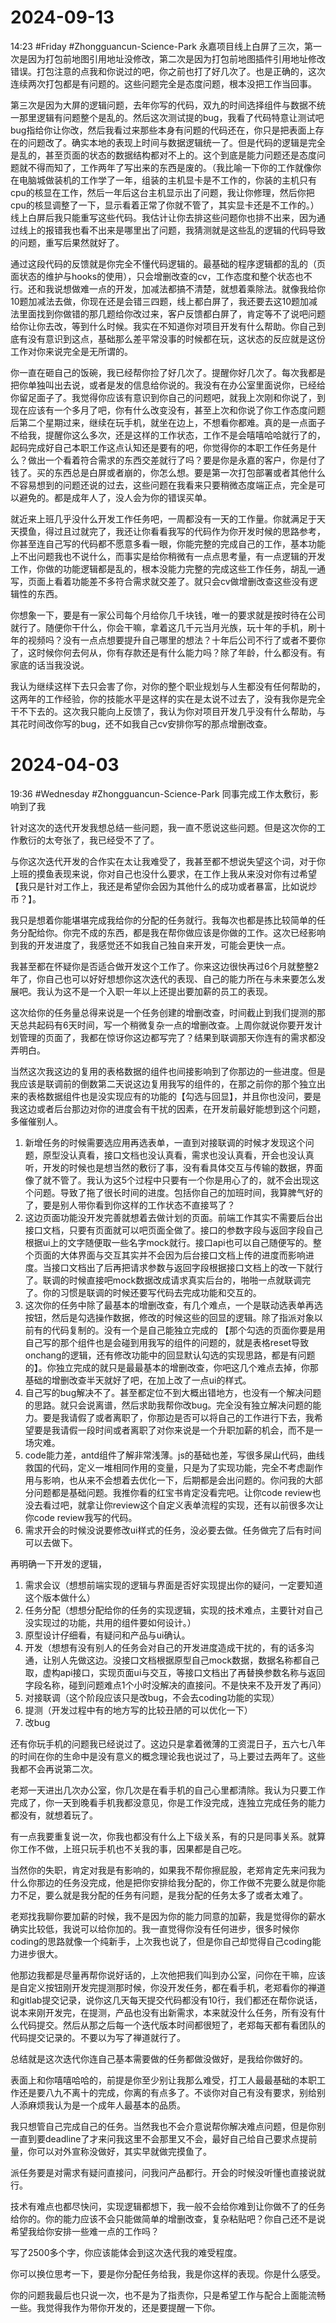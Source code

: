 # 2024-09-13
14:23
#Friday
#Zhongguancun-Science-Park 
永嘉项目线上白屏了三次，第一次是因为打包前地图引用地址没修改，第二次是因为打包前地图插件引用地址修改错误。打包注意的点我和你说过的吧，你之前也打了好几次了。也是正确的，这次连续两次打包都是有问题的。这些问题完全是态度问题，根本没把工作当回事。

第三次是因为大屏的逻辑问题，去年你写的代码，双九的时间选择组件与数据不统一那里逻辑有问题整个是乱的。然后这次测试提的bug，我看了代码特意让测试吧bug指给你让你改，然后我看过来那些本身有问题的代码还在，你只是把表面上存在的问题改了。确实本地的表现上时间与数据逻辑统一了。但是代码的逻辑是完全是乱的，甚至页面的状态的数据结构都对不上的。这个到底是能力问题还是态度问题就不得而知了，工作两年了写出来的东西是废的。（我比喻一下你的工作就像你在电脑城做装机的工作学了一年，组装的主机显卡是不工作的，你装的主机只有cpu的核显在工作，然后一年后这台主机显示出了问题，我让你修理，然后你把cpu的核显调整了一下，显示看着正常了你就不管了，其实显卡还是不工作的。）线上白屏后我只能重写这些代码。我估计让你去排这些问题你也排不出来，因为通过线上的报错我也看不出来是哪里出了问题，我猜测就是这些乱的逻辑的代码导致的问题，重写后果然就好了。

通过这段代码的反馈就是你完全不懂代码逻辑的。最基础的程序逻辑都的乱的（页面状态的维护与hooks的使用），只会增删改查的cv，工作态度和整个状态也不行。还和我说想做难一点的开发，加减法都搞不清楚，就想着乘除法。就像我给你10题加减法去做，你现在还是会错三四题，线上都白屏了，我还要去这10题加减法里面找到你做错的那几题给你改过来，客户反馈都白屏了，肯定等不了说吧问题给你让你去改，等到什么时候。我实在不知道你对项目开发有什么帮助。你自己到底有没有意识到这点，基础那么差平常没事的时候都在玩，这状态的反应就是这份工作对你来说完全是无所谓的。

你一直在砸自己的饭碗，我已经帮你捡了好几次了。提醒你好几次了。每次我都是把你单独叫出去说，或者是发的信息给你说的。我没有在办公室里面说你，已经给你留足面子了。我觉得你应该有意识到你自己的问题吧，就我上次刚和你说了，到现在应该有一个多月了吧，你有什么改变没有，甚至上次和你说了你工作态度问题后第二个星期过来，继续在玩手机，就坐在边上，不想看你都难。真的是一点面子不给我，提醒你这么多次，还是这样的工作状态，工作不是会嘻嘻哈哈就行了的，起码完成好自己本职工作这点认知还是要有的吧，你觉得你的本职工作任务是什么？做出一个看着符合需求的东西交差就行了吗？要是你是永嘉的客户，你是付了钱了。买的东西总是白屏或者崩的，你怎么想。要是第一次打包部署或者其他什么不容易想到的问题还说的过去，这些问题在我看来只要稍微态度端正点，完全是可以避免的。都是成年人了，没人会为你的错误买单。

就近来上班几乎没什么开发工作任务吧，一周都没有一天的工作量。你就满足于天天摸鱼，得过且过就完了，我还让你看看我写的代码作为你开发时候的思路参考，你甚至连自己写的代码都不愿意多看一眼，你能完整的完成自己的工作，基本功能上不出问题我也不说什么，而事实是给你稍微有一点点思考量，有一点逻辑的开发工作，你做的功能逻辑都是乱的，根本没能力完整的完成这些工作任务，胡乱一通写，页面上看着功能差不多符合需求就交差了。就只会cv做增删改查这些没有逻辑性的东西。

你想象一下，要是有一家公司每个月给你几千块钱，唯一的要求就是按时待在公司就行了。随便你干什么，你会干嘛，拿着这几千元当月光族，玩十年的手机，刷十年的视频吗？没有一点点想要提升自己哪里的想法？十年后公司不行了或者不要你了，这时候你何去何从，你有存款还是有什么能力吗？除了年龄，什么都没有。有家底的话当我没说。

我认为继续这样下去只会害了你，对你的整个职业规划与人生都没有任何帮助的，这两年的工作经验，你的技能水平是这样的实在是太说不过去了，没有我你是完全干不下去的。这次我只能向上反馈了，我认为你对项目开发几乎没有什么帮助，与其花时间改你写的bug，还不如我自己cv安排你写的那点增删改查。


# 2024-04-03
19:36
#Wednesday 
#Zhongguancun-Science-Park 
同事完成工作太敷衍，影响到了我

针对这次的迭代开发我想总结一些问题，我一直不愿说这些问题。但是这次你的工作敷衍的太夸张了，我已经受不了了。

与你这次迭代开发的合作实在太让我难受了，我甚至都不想说失望这个词，对于你上班的摸鱼表现来说，你对自己也没什么要求，在工作上我从来没对你有过希望【我只是针对工作上，我还是希望你会因为其他什么的成功或者暴富，比如说炒币？】。

我只是想着你能堪堪完成我给你的分配的任务就行。我每次也都是拣比较简单的任务分配给你。你完不成的东西，都是我在帮你做应该是你做的工作。这次已经影响到我的开发进度了，我感觉还不如我自己独自来开发，可能会更快一点。

我甚至都在怀疑你是否适合做开发这个工作了。你来这边很快再过6个月就整整2年了，你自己也可以好好想想你这次迭代的表现、自己的能力所在与未来要怎么发展吧。我认为这不是一个入职一年以上还提出要加薪的员工的表现。

这次给你的任务量总得来说是一个任务创建的增删改查，时间截止到我们提测的那天总共起码有6天时间，写一个稍微复杂一点的增删改查。上周你就说你要开发计划管理的页面了，我都在惊讶你这边都写完了？结果到联调那天你连有的需求都没弄明白。

当然这次我这边的复用的表格数据的组件也间接影响到了你那边的一些进度。但是我应该是联调前的倒数第二天说这边复用我写的组件的，在那之前你的那个独立出来的表格数据组件也是没实现应有的功能的【勾选与回显】，并且你也没问，要是我这边或者后台那边对你的进度会有干扰的因素，在开发前最好能想到这个问题，多催催别人。

1. 新增任务的时候需要选应用再选表单，一直到对接联调的时候才发现这个问题，原型没认真看，接口文档也没认真看，需求也没认真看，开会也没认真听，开发的时候也是想当然的敷衍了事，没有看具体交互与传输的数据，界面像了就不管了。我认为这5个过程中只要有一个你是用心了的，就不会出现这个问题。导致了拖了很长时间的进度。包括你自己的加班时间，我算脾气好的了，要是别人带你看到你这样的工作状态不直接骂了？
2. 这边页面功能没开发完善就想着去做计划的页面。前端工作其实不需要后台出接口文档，只要有页面就可以吧页面全做了。接口的参数字段与返回字段自己根据ui上的文字随便取一些名字mock就行。接口api也可以自己随便写的。整个页面的大体界面与交互其实并不会因为后台接口文档上传的进度而影响进度。当接口文档出了后再把请求参数与返回字段根据接口文档上的改一下就行了。联调的时候直接吧mock数据改成请求真实后台的，啪啪一点就联调完了。你的习惯是联调的时候还要写代码去完成功能和交互的。
3. 这次你的任务中除了最基本的增删改查，有几个难点，一个是联动选表单再选按钮，然后是勾选操作数据，修改的时候这些的回显的逻辑。除了指派对象以前有的代码复制的。没有一个是自己能独立完成的 【那个勾选的页面你要是用自己写的那个组件也是会碰到用我写的组件的问题的，就是表格reset导致onchang的逻辑，还有修改功能中的回显默认勾选的实现思路，都是有问题的】。你独立完成的就只是最最基本的增删改查，你吧这几个难点去掉，你那基础的增删改查半天就好了吧，在加上改了一点ui的样式。
4. 自己写的bug解决不了。甚至都定位不到大概出错地方，也没有一个解决问题的思路。就只会说离谱，然后求助我帮你改bug。完全没有独立解决问题的能力。要是我请假了或者离职了，你那边是否可以将自己的工作进行下去，我希望要是我请假一段时间或者离职了对你来说是一个升职加薪的机会，而不是一场灾难。
5. code能力差，antd组件了解非常浅薄。js的基础也差，写很多屎山代码，曲线救国的代码，定义一堆相同作用的变量，只是为了实现功能，完全不考虑副作用与影响，也从来不会想着去优化一下，后期都是会出问题的。你问我的大部分问题都是基础问题。我推你看的红宝书肯定没看完吧。让你code review也没去看过吧，就拿让你review这个自定义表单流程的实现，还有以前很多次让你code review我写的代码。
6. 需求开会的时候没说要修改ui样式的任务，没必要去做。任务做完了后有时间可以去做下。


再明确一下开发的逻辑，

1. 需求会议（想想前端实现的逻辑与界面是否好实现提出你的疑问，一定要知道这个版本做什么）
2. 任务分配（想想分配给你的任务的实现逻辑，实现的技术难点，主要针对自己没实现过的功能，共用的组件要如何设计。）
3. 原型设计仔细看，有疑问和产品与ui确认。
4. 开发（想想有没有别人的任务会对自己的开发进度造成干扰的，有的话多沟通，让别人先做这边。没接口文档根据原型自己mock数据，数据名称都自己取，虚构api接口，实现页面ui与交互，等接口文档出了再替换参数名称与返回字段名称，碰到问题难点1个小时没解决的直接问。不是快来不及开发了再问）
5. 对接联调（这个阶段应该只是改bug，不会去coding功能的实现）
6. 提测（开发过程中有的地方写的比较丑陋的可以优化一下）
7. 改bug

还有你玩手机的问题我已经说过了。这边只是拿着微薄的工资混日子，五六七八年的时间在你的生命中是没有意义的概念理论我也说过了，马上要过去两年了。这些我都不会再说第二次。

老郑一天进出几次办公室，你几次是在看手机的自己心里都清除。我认为只要工作完成了，你一天到晚看手机我都没意见，你是工作没完成，连独立完成任务的能力都没有，就想着玩了。

有一点我要重复说一次，你我也都没有什么上下级关系，有的只是同事关系。就算你工作不做，上班只玩手机也不关我的事，因果都是自己吃。

当然你的失职，肯定对我是有影响的，如果我不帮你擦屁股，老郑肯定先来问我为什么你那边的任务没完成，他是把你安排给我分配的，你工作做不完要么就是你能力不足，要么就是我分配的任务有问题，是我分配的任务太多了或者太难了。

老郑找我聊你要加薪的时候，我不是因为你的能力同意的加薪，我是觉得你的薪水确实比较低，我说可以给你加的。我一直觉得你没有任何进步，很多时候你coding的思路就像一个纯新手，上次我也说了，但是你自己却觉得自己coding能力进步很大。

他那边我都是尽量再帮你说好话的，上次他把我们叫到办公室，问你在干嘛，应该是自定义按钮刚开发完提测那时候，你没开发任务，都在看手机，老郑看你的禅道和gitlab提交记录，说你这几天每天提交代码都没有10行，我们都还在帮你说话，说本来刚开发完，在提测，产品也没有出新需求，本来就没什么任务，所有没有什么代码提交。然后从那之后每一个迭代版本时间都很短了，老郑每天都有看团队的代码提交记录的。不要以为写了禅道就行了。

总结就是这次迭代你连自己基本需要做的任务都做没做好，是我给你做好的。

表面上和你嘻嘻哈哈的，前提是你至少别让我那么难受，打工人最最基础的本职工作还是要八九不离十的完成，你离的有点多了。不谈你对自己有没有要求，别给别人添麻烦我认为是一个成年人最基本的品质。

我只想管自己完成自己的任务。当然我也不会介意说帮你解决难点问题，但是你别一直到要deadline了才来问我这里不会那里又不会，最好自己给自己要求点提前量，你可以对外宣称没做好，其实早就做完摸鱼了。

派任务要是对需求有疑问直接问，问我问产品都行。开会的时候没听懂也直接说就行。

技术有难点也都尽快问，实现逻辑都想下，我一般不会给你难到让你做不了的任务给你的。你的能力应该不会只能做简单的增删改查，复杂粘贴吧？你自己还不是说希望我给你安排一些难一点的工作吗？

写了2500多个字，你应该能体会到这次迭代我的难受程度。

你可以换位思考一下，要是你分配任务给我，我是你这样的表现。你是什么感受。

你的问题我最后也只说一次，也不是为了指责你，只是希望工作与配合上面能流畅一些。我觉得我作为带你开发的，还是要提醒一下你。